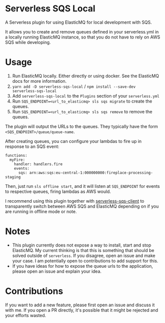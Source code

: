 Serverless SQS Local
====================

A Serverless plugin for using ElasticMQ for local development with SQS.

It allows you to create and remove queues defined in your serverless.yml in a locally running ElasticMQ instance, so that you do not have to rely on AWS SQS while developing.

# Usage

1. Run ElasticMQ locally. Either directly or using docker. See the ElasticMQ docs for more information.
2. `yarn add -D serverless-sqs-local` / `npm install --save-dev serverless-sqs-local`
3. Add `serverless-sqs-local` to the `Plugins` section of your `serverless.yml`
4. Run `SQS_ENDPOINT=<url_to_elasticmq> sls sqs migrate` to create the queues.
5. Run `SQS_ENDPOINT=<url_to_elasticmq> sls sqs remove` to remove the queues.

The plugin will output the URLs to the queues. They typically have the form `<SQS_ENDPOINT>/queue/queue-name`.

After creating queues, you can configure your lambdas to fire up in response to an SQS event:

```
functions:
  myFire:
    handler: handlers.fire
    events:
      sqs: arn:aws:sqs:eu-central-1:000000000:fireplace-processing-staging
```

Then, just run `sls offline start`, and it will listen at `SQS_ENDPOINT` for events to respective queues, firing lambdas as AWS would.

I recommend using this plugin together with [serverless-sqs-client](https://github.com/Nevon/serverless-sqs-client) to transparently switch between AWS SQS and ElasticMQ depending on if you are running in offline mode or note.

# Notes

* This plugin currently does not expose a way to install, start and stop ElasticMQ. My current thinking is that this is something that should be solved outside of `serverless`. If you disagree, open an issue and make your case. I am potentially open to contributions to add support for this.
* If you have ideas for how to expose the queue urls to the application, please open an issue and explain your idea.

# Contributions

If you want to add a new feature, please first open an issue and discuss it with me. If you open a PR directly, it's possible that it might be rejected and your efforts wasted.
